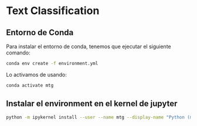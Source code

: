# Text Classification

## Entorno de Conda

Para instalar el entorno de conda, tenemos que ejecutar el siguiente comando:

```sh
conda env create -f environment.yml
```

Lo activamos de usando:

```sh
conda activate mtg
```

## Instalar el environment en el kernel de jupyter

```sh
python -m ipykernel install --user --name mtg --display-name "Python (mtg)"
```
